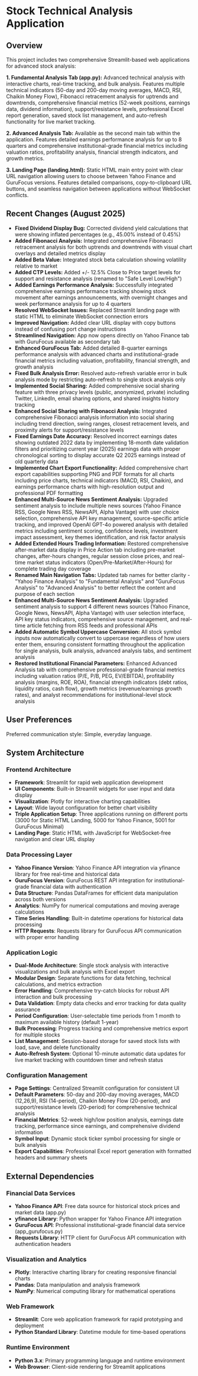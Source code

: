 # Stock Technical Analysis Application

## Overview

This project includes two comprehensive Streamlit-based web applications for advanced stock analysis:

**1. Fundamental Analysis Tab (app.py):** Advanced technical analysis with interactive charts, real-time tracking, and bulk analysis. Features multiple technical indicators (50-day and 200-day moving averages, MACD, RSI, Chaikin Money Flow), Fibonacci retracement analysis for uptrends and downtrends, comprehensive financial metrics (52-week positions, earnings data, dividend information), support/resistance levels, professional Excel report generation, saved stock list management, and auto-refresh functionality for live market tracking.

**2. Advanced Analysis Tab:** Available as the second main tab within the application. Features detailed earnings performance analysis for up to 8 quarters and comprehensive institutional-grade financial metrics including valuation ratios, profitability analysis, financial strength indicators, and growth metrics.

**3. Landing Page (landing.html):** Static HTML main entry point with clear URL navigation allowing users to choose between Yahoo Finance and GuruFocus versions. Features detailed comparisons, copy-to-clipboard URL buttons, and seamless navigation between applications without WebSocket conflicts.

## Recent Changes (August 2025)

- **Fixed Dividend Display Bug:** Corrected dividend yield calculations that were showing inflated percentages (e.g., 45.00% instead of 0.45%)
- **Added Fibonacci Analysis:** Integrated comprehensive Fibonacci retracement analysis for both uptrends and downtrends with visual chart overlays and detailed metrics display
- **Added Beta Value:** Integrated stock beta calculation showing volatility relative to market
- **Added CTP Levels:** Added +/- 12.5% Close to Price target levels for support and resistance analysis (renamed to "Safe Level Low/High")
- **Added Earnings Performance Analysis:** Successfully integrated comprehensive earnings performance tracking showing stock movement after earnings announcements, with overnight changes and week performance analysis for up to 4 quarters
- **Resolved WebSocket Issues:** Replaced Streamlit landing page with static HTML to eliminate WebSocket connection errors
- **Improved Navigation:** Added clear URL display with copy buttons instead of confusing port change instructions
- **Streamlined Navigation:** App now opens directly on Yahoo Finance tab with GuruFocus available as secondary tab
- **Enhanced GuruFocus Tab:** Added detailed 8-quarter earnings performance analysis with advanced charts and institutional-grade financial metrics including valuation, profitability, financial strength, and growth analysis
- **Fixed Bulk Analysis Error:** Resolved auto-refresh variable error in bulk analysis mode by restricting auto-refresh to single stock analysis only
- **Implemented Social Sharing:** Added comprehensive social sharing feature with three privacy levels (public, anonymized, private) including Twitter, LinkedIn, email sharing options, and shared insights history tracking
- **Enhanced Social Sharing with Fibonacci Analysis:** Integrated comprehensive Fibonacci analysis information into social sharing including trend direction, swing ranges, closest retracement levels, and proximity alerts for support/resistance levels
- **Fixed Earnings Date Accuracy:** Resolved incorrect earnings dates showing outdated 2022 data by implementing 18-month date validation filters and prioritizing current year (2025) earnings data with proper chronological sorting to display accurate Q2 2025 earnings instead of old quarterly data
- **Implemented Chart Export Functionality:** Added comprehensive chart export capabilities supporting PNG and PDF formats for all charts including price charts, technical indicators (MACD, RSI, Chaikin), and earnings performance charts with high-resolution output and professional PDF formatting
- **Enhanced Multi-Source News Sentiment Analysis:** Upgraded sentiment analysis to include multiple news sources (Yahoo Finance RSS, Google News RSS, NewsAPI, Alpha Vantage) with user choice selection, comprehensive API key management, source-specific article tracking, and improved OpenAI GPT-4o powered analysis with detailed metrics including sentiment scoring, confidence levels, investment impact assessment, key themes identification, and risk factor analysis
- **Added Extended Hours Trading Information:** Restored comprehensive after-market data display in Price Action tab including pre-market changes, after-hours changes, regular session close prices, and real-time market status indicators (Open/Pre-Market/After-Hours) for complete trading day coverage
- **Renamed Main Navigation Tabs:** Updated tab names for better clarity - "Yahoo Finance Analysis" to "Fundamental Analysis" and "GuruFocus Analysis" to "Advanced Analysis" to better reflect the content and purpose of each section
- **Enhanced Multi-Source News Sentiment Analysis:** Upgraded sentiment analysis to support 4 different news sources (Yahoo Finance, Google News, NewsAPI, Alpha Vantage) with user selection interface, API key status indicators, comprehensive source management, and real-time article fetching from RSS feeds and professional APIs
- **Added Automatic Symbol Uppercase Conversion:** All stock symbol inputs now automatically convert to uppercase regardless of how users enter them, ensuring consistent formatting throughout the application for single analysis, bulk analysis, advanced analysis tabs, and sentiment analysis
- **Restored Institutional Financial Parameters:** Enhanced Advanced Analysis tab with comprehensive professional-grade financial metrics including valuation ratios (P/E, P/B, PEG, EV/EBITDA), profitability analysis (margins, ROE, ROA), financial strength indicators (debt ratios, liquidity ratios, cash flow), growth metrics (revenue/earnings growth rates), and analyst recommendations for institutional-level stock analysis

## User Preferences

Preferred communication style: Simple, everyday language.

## System Architecture

### Frontend Architecture
- **Framework**: Streamlit for rapid web application development
- **UI Components**: Built-in Streamlit widgets for user input and data display
- **Visualization**: Plotly for interactive charting capabilities
- **Layout**: Wide layout configuration for better chart visibility
- **Triple Application Setup**: Three applications running on different ports (3000 for Static HTML Landing, 5000 for Yahoo Finance, 5001 for GuruFocus Minimal)
- **Landing Page**: Static HTML with JavaScript for WebSocket-free navigation and clear URL display

### Data Processing Layer
- **Yahoo Finance Version**: Yahoo Finance API integration via yfinance library for free real-time and historical data
- **GuruFocus Version**: GuruFocus REST API integration for institutional-grade financial data with authentication
- **Data Structure**: Pandas DataFrames for efficient data manipulation across both versions
- **Analytics**: NumPy for numerical computations and moving average calculations
- **Time Series Handling**: Built-in datetime operations for historical data processing
- **HTTP Requests**: Requests library for GuruFocus API communication with proper error handling

### Application Logic
- **Dual-Mode Architecture**: Single stock analysis with interactive visualizations and bulk analysis with Excel export
- **Modular Design**: Separate functions for data fetching, technical calculations, and metrics extraction
- **Error Handling**: Comprehensive try-catch blocks for robust API interaction and bulk processing
- **Data Validation**: Empty data checks and error tracking for data quality assurance
- **Period Configuration**: User-selectable time periods from 1 month to maximum available history (default 1-year)
- **Bulk Processing**: Progress tracking and comprehensive metrics export for multiple stocks
- **List Management**: Session-based storage for saved stock lists with load, save, and delete functionality
- **Auto-Refresh System**: Optional 10-minute automatic data updates for live market tracking with countdown timer and refresh status

### Configuration Management
- **Page Settings**: Centralized Streamlit configuration for consistent UI
- **Default Parameters**: 50-day and 200-day moving averages, MACD (12,26,9), RSI (14-period), Chaikin Money Flow (20-period), and support/resistance levels (20-period) for comprehensive technical analysis
- **Financial Metrics**: 52-week high/low position analysis, earnings date tracking, performance since earnings, and comprehensive dividend information
- **Symbol Input**: Dynamic stock ticker symbol processing for single or bulk analysis
- **Export Capabilities**: Professional Excel report generation with formatted headers and summary sheets

## External Dependencies

### Financial Data Services
- **Yahoo Finance API**: Free data source for historical stock prices and market data (app.py)
- **yfinance Library**: Python wrapper for Yahoo Finance API integration
- **GuruFocus API**: Professional institutional-grade financial data service (app_gurufocus.py)
- **Requests Library**: HTTP client for GuruFocus API communication with authentication headers

### Visualization and Analytics
- **Plotly**: Interactive charting library for creating responsive financial charts
- **Pandas**: Data manipulation and analysis framework
- **NumPy**: Numerical computing library for mathematical operations

### Web Framework
- **Streamlit**: Core web application framework for rapid prototyping and deployment
- **Python Standard Library**: Datetime module for time-based operations

### Runtime Environment
- **Python 3.x**: Primary programming language and runtime environment
- **Web Browser**: Client-side rendering for Streamlit applications